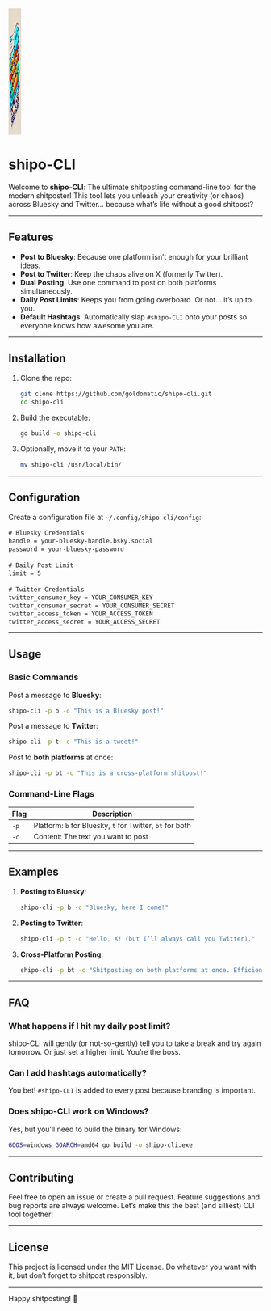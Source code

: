 <img src="https://github.com/goldomatic/shipo-cli/blob/main/shipo-cli-logo.png" alt="shipo-CLI Logo" width="25px" height="250px">



# shipo-CLI

Welcome to **shipo-CLI**: The ultimate shitposting command-line tool for the modern shitposter! This tool lets you unleash your creativity (or chaos) across Bluesky and Twitter… because what’s life without a good shitpost?

---

## Features
- **Post to Bluesky**: Because one platform isn’t enough for your brilliant ideas.
- **Post to Twitter**: Keep the chaos alive on X (formerly Twitter).
- **Dual Posting**: Use one command to post on both platforms simultaneously.
- **Daily Post Limits**: Keeps you from going overboard. Or not… it’s up to you.
- **Default Hashtags**: Automatically slap `#shipo-CLI` onto your posts so everyone knows how awesome you are.

---

## Installation

1. Clone the repo:
   ```bash
   git clone https://github.com/goldomatic/shipo-cli.git
   cd shipo-cli
   ```

2. Build the executable:
   ```bash
   go build -o shipo-cli
   ```

3. Optionally, move it to your `PATH`:
   ```bash
   mv shipo-cli /usr/local/bin/
   ```

---

## Configuration

Create a configuration file at `~/.config/shipo-cli/config`:

```plaintext
# Bluesky Credentials
handle = your-bluesky-handle.bsky.social
password = your-bluesky-password

# Daily Post Limit
limit = 5

# Twitter Credentials
twitter_consumer_key = YOUR_CONSUMER_KEY
twitter_consumer_secret = YOUR_CONSUMER_SECRET
twitter_access_token = YOUR_ACCESS_TOKEN
twitter_access_secret = YOUR_ACCESS_SECRET
```

---

## Usage

### Basic Commands

Post a message to **Bluesky**:
```bash
shipo-cli -p b -c "This is a Bluesky post!"
```

Post a message to **Twitter**:
```bash
shipo-cli -p t -c "This is a tweet!"
```

Post to **both platforms** at once:
```bash
shipo-cli -p bt -c "This is a cross-platform shitpost!"
```

### Command-Line Flags
| Flag  | Description                                      |
|-------|--------------------------------------------------|
| `-p`  | Platform: `b` for Bluesky, `t` for Twitter, `bt` for both |
| `-c`  | Content: The text you want to post               |

---

## Examples

1. **Posting to Bluesky**:
   ```bash
   shipo-cli -p b -c "Bluesky, here I come!"
   ```

2. **Posting to Twitter**:
   ```bash
   shipo-cli -p t -c "Hello, X! (but I’ll always call you Twitter)."
   ```

3. **Cross-Platform Posting**:
   ```bash
   shipo-cli -p bt -c "Shitposting on both platforms at once. Efficiency!"
   ```

---

## FAQ

### What happens if I hit my daily post limit?
shipo-CLI will gently (or not-so-gently) tell you to take a break and try again tomorrow. Or just set a higher limit. You’re the boss.

### Can I add hashtags automatically?
You bet! `#shipo-CLI` is added to every post because branding is important.

### Does shipo-CLI work on Windows?
Yes, but you’ll need to build the binary for Windows:
```bash
GOOS=windows GOARCH=amd64 go build -o shipo-cli.exe
```

---

## Contributing
Feel free to open an issue or create a pull request. Feature suggestions and bug reports are always welcome. Let’s make this the best (and silliest) CLI tool together!

---

## License
This project is licensed under the MIT License. Do whatever you want with it, but don’t forget to shitpost responsibly.

---

Happy shitposting! 🚀

